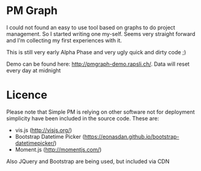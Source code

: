 PM Graph
========
I could not found an easy to use tool based on graphs to do project management. So I started writing one my-self. Seems very straight forward and I'm collecting my first experiences with it.

This is still very early Alpha Phase and very ugly quick and dirty code ;) 

Demo can be found here: http://pmgraph-demo.rapsli.ch/. Data will reset every day at midnight

Licence
=======
Please note that Simple PM is relying on other software not for deployment simplicity have been included in the source code. These are:

* vis.js (http://visjs.org/)
* Bootstrap Datetime Picker (https://eonasdan.github.io/bootstrap-datetimepicker/)
* Moment.js (http://momentjs.com/)

Also JQuery and Bootstrap are being used, but included via CDN


